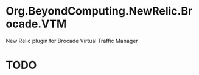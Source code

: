 # Org.BeyondComputing.NewRelic.Brocade.VTM
New Relic plugin for Brocade Virtual Traffic Manager

# TODO
